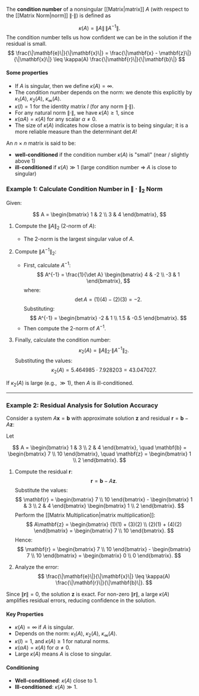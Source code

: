 The **condition number** of a nonsingular [[Matrix|matrix]] $A$ (with respect to the [[Matrix Norm|norm]] $\|\cdot\|$) is defined as

$$
\kappa(A) = \|A\| \, \|A^{-1}\|.
$$
The condition number tells us how confident we can be in the solution if the residual is small.
$$
\frac{\|\mathbf{e}\|}{\|\mathbf{x}\|} = \frac{\|\mathbf{x} - \mathbf{z}\|}{\|\mathbf{x}\|} \leq \kappa(A) \frac{\|\mathbf{r}\|}{\|\mathbf{b}\|}
$$
#### Some properties
- If $A$ is singular, then we define $\kappa(A) = \infty$.
- The condition number depends on the norm: we denote this explicitly by $\kappa_1(A)$, $\kappa_2(A)$, $\kappa_\infty(A)$.
- $\kappa(I) = 1$ for the identity matrix $I$ (for any norm $\|\cdot\|$).
- For any natural norm $\|\cdot\|$, we have $\kappa(A) \geq 1$, since
- $\kappa(\alpha A) = \kappa(A)$ for any scalar $\alpha \neq 0$.
- The size of $\kappa(A)$ indicates how close a matrix is to being singular; it is a more reliable measure than the determinant $\det A$!

An $n~\times~n$ matrix is said to be:
- **well-conditioned** if the condition number $\kappa(A)$ is "small" (near / slightly above 1)
- **ill-conditioned** if $\kappa(A) \gg 1$ (large condition number $\Longrightarrow$ $A$ is close to singular)


### Example 1: Calculate Condition Number in $\|\cdot\|_2$ Norm

Given:

$$
A = \begin{bmatrix} 1 & 2 \\ 3 & 4 \end{bmatrix},
$$

1. Compute the $\|A\|_2$ (2-norm of $A$):
   - The 2-norm is the largest singular value of $A$.

2. Compute $\|A^{-1}\|_2$:
   - First, calculate $A^{-1}$: 
   $$
   A^{-1} = \frac{1}{\det A} \begin{bmatrix} 4 & -2 \\ -3 & 1 \end{bmatrix},
   $$
   where:
   $$
   \det A = (1)(4) - (2)(3) = -2.
   $$
   Substituting:
   $$
   A^{-1} = \begin{bmatrix} -2 & 1 \\ 1.5 & -0.5 \end{bmatrix}.
   $$
   - Then compute the 2-norm of $A^{-1}$.

3. Finally, calculate the condition number: $$ \kappa_2(A) = \|A\|_2 \cdot \|A^{-1}\|_2. $$ Substituting the values: $$ \kappa_2(A) = 5.464985 \cdot 7.928203 = 43.047027. $$

If $\kappa_2(A)$ is large (e.g., $\gg 1$), then $A$ is ill-conditioned.

---

### Example 2: Residual Analysis for Solution Accuracy

Consider a system $A \mathbf{x} = \mathbf{b}$ with approximate solution $\mathbf{z}$ and residual $\mathbf{r} = \mathbf{b} - A\mathbf{z}$:

Let 

$$
A = \begin{bmatrix} 1 & 3 \\ 2 & 4 \end{bmatrix}, \quad \mathbf{b} = \begin{bmatrix} 7 \\ 10 \end{bmatrix}, \quad \mathbf{z} = \begin{bmatrix} 1 \\ 2 \end{bmatrix}.
$$

1. Compute the residual $\mathbf{r}$:
   $$
   \mathbf{r} = \mathbf{b} - A\mathbf{z}.
   $$
   Substitute the values:
   $$
   \mathbf{r} = \begin{bmatrix} 7 \\ 10 \end{bmatrix} - \begin{bmatrix} 1 & 3 \\ 2 & 4 \end{bmatrix} \begin{bmatrix} 1 \\ 2 \end{bmatrix}.
   $$
   Perform the [[Matrix Multiplication|matrix multiplication]]:
   $$
   A\mathbf{z} = \begin{bmatrix} (1)(1) + (3)(2) \\ (2)(1) + (4)(2) \end{bmatrix} = \begin{bmatrix} 7 \\ 10 \end{bmatrix}.
   $$
   Hence:
   $$
   \mathbf{r} = \begin{bmatrix} 7 \\ 10 \end{bmatrix} - \begin{bmatrix} 7 \\ 10 \end{bmatrix} = \begin{bmatrix} 0 \\ 0 \end{bmatrix}.
   $$

2. Analyze the error:
   $$
   \frac{\|\mathbf{e}\|}{\|\mathbf{x}\|} \leq \kappa(A) \frac{\|\mathbf{r}\|}{\|\mathbf{b}\|}.
   $$

Since $\|\mathbf{r}\| = 0$, the solution $\mathbf{z}$ is exact. For non-zero $\|\mathbf{r}\|$, a large $\kappa(A)$ amplifies residual errors, reducing confidence in the solution.




#### **Key Properties**

- $\kappa(A) = \infty$ if $A$ is singular.
- Depends on the norm: $\kappa_1(A)$, $\kappa_2(A)$, $\kappa_\infty(A)$.
- $\kappa(I) = 1$, and $\kappa(A) \geq 1$ for natural norms.
- $\kappa(\alpha A) = \kappa(A)$ for $\alpha \neq 0$.
- Large $\kappa(A)$ means $A$ is close to singular.

#### **Conditioning**

- **Well-conditioned**: $\kappa(A)$ close to 1.
- **Ill-conditioned**: $\kappa(A) \gg 1$.